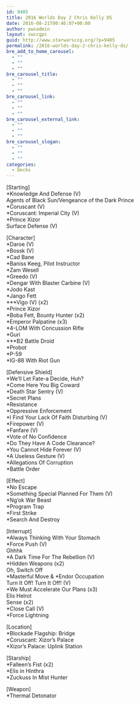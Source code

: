 ```yaml
---
id: 9405
title: 2016 Worlds Day 2 Chris Kelly DS
date: 2016-08-21T00:46:07+00:00
author: pwsadmin
layout: swccgpc
guid: http://www.starwarsccg.org/?p=9405
permalink: /2016-worlds-day-2-chris-kelly-ds/
bre_add_to_home_carousel:
  - ""
  - ""
  - ""
bre_carousel_title:
  - ""
  - ""
  - ""
bre_carousel_link:
  - ""
  - ""
  - ""
bre_carousel_external_link:
  - ""
  - ""
  - ""
bre_carousel_slogan:
  - ""
  - ""
  - ""
categories:
  - Decks
---
```

[Starting]  
*Knowledge And Defense (V)  
Agents of Black Sun/Vengeance of the Dark Prince  
*Coruscant (V)  
*Coruscant: Imperial City (V)  
*Prince Xizor  
Surface Defense (V)

[Character]  
*Daroe (V)  
*Bossk (V)  
*Cad Bane  
*Baniss Keeg, Pilot Instructor  
*Zam Wesell  
*Greedo (V)  
*Dengar With Blaster Carbine (V)  
*Jodo Kast  
*Jango Fett  
\***Vigo (V) (x2)  
*Prince Xizor  
*Boba Fett, Bounty Hunter (x2)  
*Emperor Palpatine (x3)  
*4-LOM With Concussion Rifle  
*Guri  
\***B2 Battle Droid  
*Probot  
*P-59  
*IG-88 With Riot Gun

[Defensive Shield]  
*We&#8217;ll Let Fate-a Decide, Huh?  
*Come Here You Big Coward  
*Death Star Sentry (V)  
*Secret Plans  
*Resistance  
*Oppressive Enforcement  
*I Find Your Lack Of Faith Disturbing (V)  
*Firepower (V)  
*Fanfare (V)  
*Vote of No Confidence  
*Do They Have A Code Clearance?  
*You Cannot Hide Forever (V)  
*A Useless Gesture (V)  
*Allegations Of Corruption  
*Battle Order

[Effect]  
*No Escape  
*Something Special Planned For Them (V)  
*Ng&#8217;ok War Beast  
*Program Trap  
*First Strike  
*Search And Destroy

[Interrupt]  
*Always Thinking With Your Stomach  
*Force Push (V)  
Ghhhk  
*A Dark Time For The Rebellion (V)  
*Hidden Weapons (x2)  
Oh, Switch Off  
\*Masterful Move & \*Endor Occupation  
Turn It Off! Turn It Off! (V)  
*We Must Accelerate Our Plans (x3)  
Elis Helrot  
Sense (x2)  
*Close Call (V)  
*Force Lightning

[Location]  
*Blockade Flagship: Bridge  
*Coruscant: Xizor&#8217;s Palace  
*Xizor&#8217;s Palace: Uplink Station

[Starship]  
*Falleen&#8217;s Fist (x2)  
*Elis in Hinthra  
*Zuckuss In Mist Hunter

[Weapon]  
*Thermal Detonator